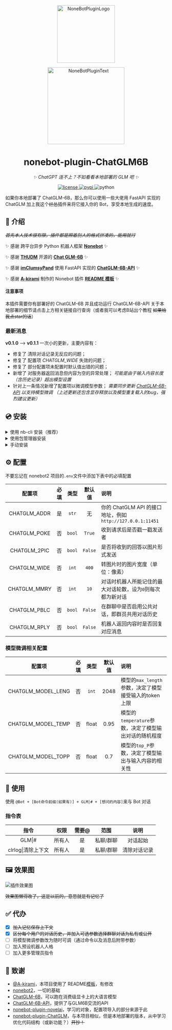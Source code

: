 <div align="center">
  <a href="https://v2.nonebot.dev/store"><img src="https://github.com/A-kirami/nonebot-plugin-template/blob/resources/nbp_logo.png" width="180" height="180" alt="NoneBotPluginLogo"></a>
  <br>
  <p><img src="https://github.com/A-kirami/nonebot-plugin-template/blob/resources/NoneBotPlugin.svg" width="240" alt="NoneBotPluginText"></p>
</div>

<div align="center">

# nonebot-plugin-ChatGLM6B

_✨ ChatGPT 连不上？不如看看本地部署的 GLM 吧 ✨_

<a href="./LICENSE">
    <img src="https://img.shields.io/github/license/QNLanYang/nonebot_plugin_ChatGLM6B.svg" alt="license">
</a>
<a href="https://pypi.python.org/pypi/nonebot-plugin-chatglm6b">
    <img src="https://img.shields.io/pypi/v/nonebot-plugin-chatglm6b.svg" alt="pypi">
</a>
<img src="https://img.shields.io/badge/python-3.8+-blue.svg" alt="python">

</div>

如果你本地部署了 ChatGLM-6B，那么你可以使用一些大佬用 FastAPI 实现的 ChatGLM 加上我这个~~烂怂~~插件来将它接入你的 Bot，享受本地生成的速度。

## 📖 介绍

~~_首先本人技术很有限，插件都是照着别人的格式拼凑的，能用就行_~~

✨ 感谢 跨平台异步 Python 机器人框架 **[Nonebot](https://nb2.baka.icu/)** ✨

✨ 感谢 **[THUDM](https://github.com/THUDM)** 开源的 **[Chat GLM-6B](https://huggingface.co/THUDM/chatglm-6b)** ✨

✨ 感谢 **[imClumsyPand](https://github.com/imClumsyPanda)** 使用 FastAPI 实现的 **[ChatGLM-6B-API](https://github.com/imClumsyPanda/ChatGLM-6B-API)** ✨

✨ 感谢 **[A-kirami](https://github.com/A-kirami)** 制作的 Nonebot 插件 **[README 模板](https://github.com/A-kirami/nonebot-plugin-template)** ✨

#### 注意事项

本插件需要你有部署好的 ChatGLM-6B 并且成功运行 ChatGLM-6B-API
关于本地部署的细节请点击上方相关链接自行查询（或者我可以考虑B站出个教程 ~~如果给我点star的话~~）

### 最新消息

**v0.1.0** --> **v0.1.1**
一次小的更新，主要内容有：

- 修复了	清除对话记录无反应的问题；
- 修复了	配置项 *CHATGLM_WIDE* 失效的问题；
- 修复了	部分配置项未配置时默认值出错的问题；
- 新增了	对服务器返回消息但内容为空的异常处理；
  *可能是由于输入内容长度（含历史记录）超出模型设置*
- 针对上一条情况新增了配置项以微调模型参数；
  		*需要同步更新 [ChatGLM-6B-API](https://github.com/imClumsyPanda/ChatGLM-6B-API) 以支持模型微调*
    	*（上述更新还包含显存释放以及模型重复载入的bug，强烈建议更新）*


## 💿 安装

<details>
<summary>使用 nb-cli 安装（推荐）</summary>
在 nonebot2 项目的根目录下打开命令行, 输入以下指令即可安装

    nb plugin install nonebot-plugin-chatglm6b

</details>

<details>
<summary>使用包管理器安装</summary>
在 nonebot2 项目的插件目录下, 打开命令行, 根据你使用的包管理器, 输入相应的安装命令

<details>
<summary>pip</summary>

    pip install nonebot-plugin-chatglm6b

</details>

<details>
<summary>pdm</summary>

    pdm add nonebot-plugin-chatglm6b

</details>

<details>
<summary>poetry</summary>

    poetry add nonebot-plugin-chatglm6b

</details>

<details>
<summary>conda</summary>

    conda install nonebot-plugin-chatglm6b

</details>

<details>
<summary>然后，不要忘了下一步是……</summary>
打开 nonebot2 项目根目录下的 `pyproject.toml` 文件, 在 `[tool.nonebot]` 部分追加写入

    plugins = ["nonebot_plugin_chatglm6b"]

</details>
</details>

<details>
<summary>手动安装</summary>
下载最新版本Release或main分支源码，将插件文件夹存放至Bot根目录的`./src/plugins/`目录中
（记得检查Bot根目录的`pyproject.toml`中`[tool.nonebot]` 部分有`plugin_dirs = ["src/plugins"]`
</details>

## ⚙️ 配置

不要忘记在 nonebot2 项目的`.env`文件中添加下表中的必填配置

|    配置项    | 必填 |  类型  | 默认值  | 说明                                                        |
| :----------: | :--: | :----: | :-----: | :---------------------------------------------------------- |
| CHATGLM_ADDR |  是  | `str`  |   无    | 你的 ChatGLM API 的接口地址，例如`http://127.0.0.1:11451`   |
| CHATGLM_POKE |  否  | `bool` | `True`  | 收到请求后是否戳一戳发送者                                  |
| CHATGLM_2PIC |  否  | `bool` | `False` | 是否将收到的回答以图片形式发送                              |
| CHATGLM_WIDE |  否  | `int`  |  `400`  | 转图片时的图片宽度（单位：像素）                            |
| CHATGLM_MMRY |  否  | `int`  |  `10`   | 对话时机器人所能记住的最大对话轮数，设为`0`则每次都为新对话 |
| CHATGLM_PBLC |  否  | `bool` | `False` | 在群聊中是否启用公共对话，即群员共用对话历史                |
| CHATGLM_RPLY |  否  | `bool` | `False` | 机器人返回内容时是否回复对应消息                            |

### 模型微调相关配置

|       配置项       | 必填 | 类型  | 默认值 | 说明                                                  |
| :----------------: | :--: | :---: | :----: | :---------------------------------------------------- |
| CHATGLM_MODEL_LENG |  否  | `int` |  2048  | 模型的`max_length`参数，决定了模型接受输入的token上限 |
| CHATGLM_MODEL_TEMP |  否  | float |  0.95  | 模型的`temperature`参数，决定了模型输出对话的随机程度 |
| CHATGLM_MODEL_TOPP |  否  | float |  0.7   | 模型的`top_P`参数，决定了模型输出与输入内容的相关性   |


## 🎉 使用

使用 `@Bot + [Bot命令前缀(如果有)] + GLM|# + [想问的内容]`来与 Bot 对话

### 指令表

|        指令        |  权限  | 需要@ |   范围    |     说明     |
| :----------------: | :----: | :---: | :-------: | :----------: |
|       GLM\|#       | 所有人 |  是   | 私聊/群聊 |   对话起始   |
| clrlog\|清除上下文 | 所有人 |  是   | 私聊/群聊 | 清除对话记录 |

## 🖼️ 效果图

![插件效果图](https://raw.githubusercontent.com/QNLanYang/nonebot_plugin_ChatGLM6B/main/.data/%E5%AF%B9%E8%AF%9D%E5%8F%8A%E8%AE%B0%E5%BF%86.png "对话和记忆")

~~效果图懒得改了，这是以前的，意思就是有记忆了~~

## ✅ 代办

- [x] ~~加入记忆保存上下文~~
- [x] ~~区分每个用户的对话历史，并加入可选参数选择群聊对话为私有或公开~~
- [ ] 将模型微调参数改为随时可调（通过命令以及消息后附带参数）
- [ ] 加入预设机器人人格
- [ ] 加入更多管理员指令

## 🌸 致谢

- [@A-kirami](https://github.com/A-kirami)，本项目使用了 README[模板](https://github.com/A-kirami/nonebot-plugin-template)，有修改
- [nonebot2](https://github.com/nonebot/nonebot2)，一切的基础
- [ChatGLM-6B](https://github.com/THUDM/ChatGLM-6B)，可以跑在消费级显卡上的大语言模型
- [ChatGLM-6B-API](https://github.com/imClumsyPanda/ChatGLM-6B-API)，提供了与GLM6B交流的API
- [nonebot-plugin-novelai](https://github.com/sena-nana/nonebot-plugin-novelai)，学习的对象，配置项导入的部分来源于此
- [nonebot-plugin-ChatGLM](https://github.com/DaoMingze/zhukebot/tree/main/zhukebot/plugins/chatglm)，与本项目相似，但是本地部署的版本，从中学习优化代码结构（或新功能？）~~开抄！~~
